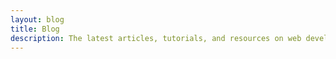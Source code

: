 ```yaml
---
layout: blog
title: Blog
description: The latest articles, tutorials, and resources on web development, programming, and more.
---
```

